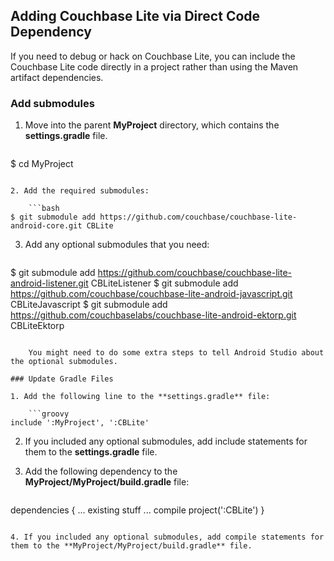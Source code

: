 ## Adding Couchbase Lite via Direct Code Dependency

If you need to debug or hack on Couchbase Lite, you can include the Couchbase Lite code directly in a project rather than using the Maven artifact dependencies.

### Add submodules

1. Move into the parent **MyProject** directory, which contains the **settings.gradle** file.

	```bash
$ cd MyProject 
```

2. Add the required submodules:

	```bash
$ git submodule add https://github.com/couchbase/couchbase-lite-android-core.git CBLite
```

3. Add any optional submodules that you need:

	```bash
$ git submodule add https://github.com/couchbase/couchbase-lite-android-listener.git CBLiteListener
$ git submodule add https://github.com/couchbase/couchbase-lite-android-javascript.git CBLiteJavascript
$ git submodule add https://github.com/couchbaselabs/couchbase-lite-android-ektorp.git CBLiteEktorp
```

	You might need to do some extra steps to tell Android Studio about the optional submodules.

### Update Gradle Files

1. Add the following line to the **settings.gradle** file:

	```groovy
include ':MyProject', ':CBLite'
```

2. If you included any optional submodules, add include statements for them to the **settings.gradle** file.

3. Add the following dependency to the **MyProject/MyProject/build.gradle** file:

	```groovy
dependencies {
    ... existing stuff ...
    compile project(':CBLite')
}
```

4. If you included any optional submodules, add compile statements for them to the **MyProject/MyProject/build.gradle** file.


